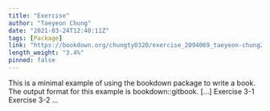```yaml
---
title: "Exercise"
author: "Taeyeon Chung"
date: "2021-03-24T12:40:11Z"
tags: [Package]
link: "https://bookdown.org/chungty0320/exercise_2094069_taeyeon-chung2/"
length_weight: "3.4%"
pinned: false
---
```


This is a minimal example of using the bookdown package to write a book. The output format for this example is bookdown::gitbook. [...] Exercise 3-1 Exercise 3-2  ...
